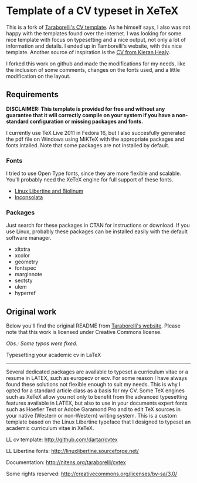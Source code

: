 # Template of a CV typeset in XeTeX

This is a fork of [Taraborelli's CV template][taraborelli]. As he himself says, I also was not happy with the templates found over the internet. I was looking for some nice template with focus on typesetting and a nice output, not only a lot of information and details. I ended up in Tamborelli's website, with this nice template. Another source of inspiration is the [CV from Kieran Healy][kjh-vita].

[kjh-vita]: http://kjhealy.github.com/kjh-vita/

I forked this work on github and made the modifications for my needs, like the inclusion of some comments, changes on the fonts used, and a little modification on the layout.

## Requirements

**DISCLAIMER: This template is provided for free and without any guarantee that it will correctly compile on your system if you have a non-standard configuration or missing packages and fonts.**

I currently use TeX Live 2011 in Fedora 16, but I also succesfully generated the pdf file on Windows using MiKTeX with the appropriate packages and fonts intalled. Note that some packages are not installed by default.

### Fonts

I tried to use Open Type fonts, since they are more flexible and scalable. You'll probably need the XeTeX engine for full support of these fonts.

 - [Linux Libertine and Biolinum][libertine]
 - [Inconsolata][inconsolata]

[libertine]:	http://www.linuxlibertine.org/
[inconsolata]:	http://levien.com/type/myfonts/inconsolata.html

### Packages

Just search for these packages in CTAN for instructions or download. If you use Linux, probably these packages can be installed easily with the default software manager.

 - xltxtra
 - xcolor
 - geometry
 - fontspec
 - marginnote
 - sectsty
 - ulem
 - hyperref

## Original work

Below you'll find the original README from [Taraborelli's website][taraborelli]. Please note that this work is licensed under Creative Commons license.

[taraborelli]: http://github.com/dartar/cvtex

_Obs.: Some typos were fixed._


Typesetting your academic cv in LaTeX
_____________________________________

Several dedicated packages are available to typeset a curriculum vitae or a resume in LATEX, such as europecv or ecv. For some reason I have always found these solutions not flexible enough to suit my needs. This is why I opted for a standard article class as a basis for my CV. Some TeX engines such as XeTeX allow you not only to benefit from the advanced typesetting features available in LATEX, but also to use in your documents expert fonts such as Hoefler Text or Adobe Garamond Pro and to edit TeX sources in your native (Western or non-Western) writing system. This is a custom template based on the Linux Libertine typeface that I designed to typeset an academic curriculum vitae in XeTeX.

LL cv template: http://github.com/dartar/cvtex

LL Libertine fonts: http://linuxlibertine.sourceforge.net/

Documentation: http://nitens.org/taraborelli/cvtex

Some rights reserved: http://creativecommons.org/licenses/by-sa/3.0/